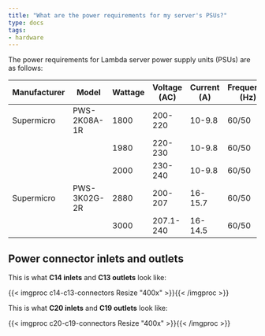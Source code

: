 ```yaml
---
title: "What are the power requirements for my server's PSUs?"
type: docs
tags:
- hardware
---
```


The power requirements for Lambda server power supply units (PSUs) are as
follows:

| Manufacturer | Model        | Wattage | Voltage (AC) | Current (A) | Frequency (Hz) | Inlet/Outlet |
|--------------|--------------|---------|--------------|-------------|----------------|--------------|
| Supermicro   | PWS-2K08A-1R | 1800    | 200-220      | 10-9.8      | 60/50          | C14/C13      |
|              |              | 1980    | 220-230      | 10-9.8      | 60/50          |              |
|              |              | 2000    | 230-240      | 10-9.8      | 60/50          |              |
| Supermicro   | PWS-3K02G-2R | 2880    | 200-207      | 16-15.7     | 60/50          | C20/C19      |
|              |              | 3000    | 207.1-240    | 16-14.5     | 60/50          |              |

## Power connector inlets and outlets

This is what **C14 inlets** and **C13 outlets** look like:

{{< imgproc c14-c13-connectors Resize "400x" >}}{{< /imgproc >}}

This is what **C20 inlets** and **C19 outlets** look like:

{{< imgproc c20-c19-connectors Resize "400x" >}}{{< /imgproc >}}
